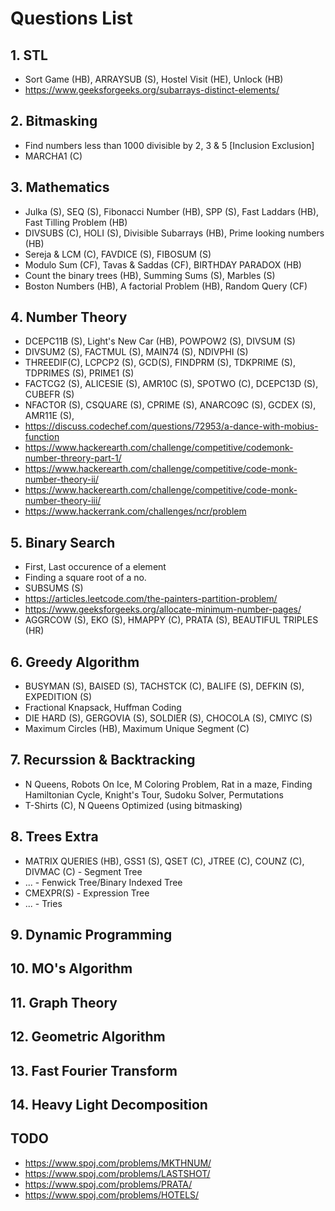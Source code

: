 # Questions List
## 1. STL
* Sort Game (HB), ARRAYSUB (S), Hostel Visit (HE), Unlock (HB)
* https://www.geeksforgeeks.org/subarrays-distinct-elements/

## 2. Bitmasking
* Find numbers less than 1000 divisible by 2, 3 & 5 [Inclusion Exclusion]
* MARCHA1 (C)

## 3. Mathematics
* Julka (S), SEQ (S), Fibonacci Number (HB), SPP (S), Fast Laddars (HB), Fast Tilling Problem (HB)
* DIVSUBS (C), HOLI (S), Divisible Subarrays (HB), Prime looking numbers (HB)
* Sereja & LCM (C), FAVDICE (S), FIBOSUM (S)
* Modulo Sum (CF), Tavas & Saddas (CF), BIRTHDAY PARADOX (HB)
* Count the binary trees (HB), Summing Sums (S), Marbles (S)
* Boston Numbers (HB), A factorial Problem (HB), Random Query (CF)

## 4. Number Theory
* DCEPC11B (S), Light's New Car (HB), POWPOW2 (S), DIVSUM (S)
* DIVSUM2 (S), FACTMUL (S), MAIN74 (S), NDIVPHI (S)
* THREEDIF(C), LCPCP2 (S), GCD(S), FINDPRM (S), TDKPRIME (S), TDPRIMES (S), PRIME1 (S)
* FACTCG2 (S), ALICESIE (S), AMR10C (S), SPOTWO (C), DCEPC13D (S), CUBEFR (S)
* NFACTOR (S), CSQUARE (S), CPRIME (S), ANARCO9C (S), GCDEX (S), AMR11E (S), 
* https://discuss.codechef.com/questions/72953/a-dance-with-mobius-function
* https://www.hackerearth.com/challenge/competitive/codemonk-number-threory-part-1/
* https://www.hackerearth.com/challenge/competitive/code-monk-number-theory-ii/
* https://www.hackerearth.com/challenge/competitive/code-monk-number-theory-iii/
* https://www.hackerrank.com/challenges/ncr/problem

## 5. Binary Search
* First, Last occurence of a element
* Finding a square root of a no.
* SUBSUMS (S)
* https://articles.leetcode.com/the-painters-partition-problem/
* https://www.geeksforgeeks.org/allocate-minimum-number-pages/
* AGGRCOW (S), EKO (S), HMAPPY (C), PRATA (S), BEAUTIFUL TRIPLES (HR)

## 6. Greedy Algorithm
* BUSYMAN (S), BAISED (S), TACHSTCK (C), BALIFE (S), DEFKIN (S), EXPEDITION (S)
* Fractional Knapsack, Huffman Coding
* DIE HARD (S), GERGOVIA (S), SOLDIER (S), CHOCOLA (S), CMIYC (S)
* Maximum Circles (HB), Maximum Unique Segment (C)

## 7. Recurssion & Backtracking
* N Queens, Robots On Ice, M Coloring Problem, Rat in a maze, Finding Hamiltonian Cycle, Knight's Tour, Sudoku Solver, Permutations
* T-Shirts (C), N Queens Optimized (using bitmasking)

## 8. Trees Extra
* MATRIX QUERIES (HB), GSS1 (S), QSET (C), JTREE (C), COUNZ (C), DIVMAC (C) - Segment Tree
* ... - Fenwick Tree/Binary Indexed Tree
* CMEXPR(S) - Expression Tree
* ... - Tries

## 9. Dynamic Programming

## 10. MO's Algorithm

## 11. Graph Theory

## 12. Geometric Algorithm

## 13. Fast Fourier Transform

## 14. Heavy Light Decomposition

## TODO
* https://www.spoj.com/problems/MKTHNUM/
* https://www.spoj.com/problems/LASTSHOT/
* https://www.spoj.com/problems/PRATA/
* https://www.spoj.com/problems/HOTELS/